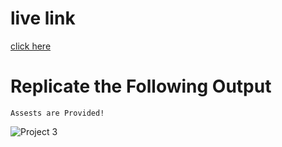 
# live link
[click here](https://gamingpagesite.netlify.app/)




# Replicate the Following Output


`Assests are Provided!`

![Project 3](./Gaming%20Landing%20Page.png)
